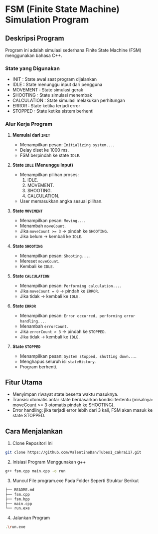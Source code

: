 ﻿# FSM (Finite State Machine) Simulation Program

## Deskripsi Program

Program ini adalah simulasi sederhana Finite State Machine (FSM) menggunakan bahasa C++.  

### State yang Digunakan 

- INIT : State awal saat program dijalankan
- IDLE : State menunggu input dari pengguna 
- MOVEMENT : State simulasi gerak
- SHOOTING : State simulasi menembak
- CALCULATION : State simulasi melakukan perhitungan
- ERROR : State ketika terjadi error
- STOPPED : State ketika sistem berhenti

### Alur Kerja Program

1. **Memulai dari `INIT`**
   - Menampilkan pesan: `Initializing system...`.
   - Delay diset ke 1000 ms.
   - FSM berpindah ke state `IDLE`.

2. **State `IDLE` (Menunggu Input)**
   - Menampilkan pilihan proses:
     1. IDLE.
     2. MOVEMENT.
     3. SHOOTING.
     4. CALCULATION.
   - User memasukkan angka sesuai pilihan.

3. **State `MOVEMENT`**
   - Menampilkan pesan: `Moving...`.
   - Menambah `moveCount`.
   - Jika `moveCount >= 3` → pindah ke `SHOOTING`.
   - Jika belum → kembali ke `IDLE`.

4. **State `SHOOTING`**
   - Menampilkan pesan: `Shooting...`.
   - Mereset `moveCount`.
   - Kembali ke `IDLE`.

5. **State `CALCULATION`**
   - Menampilkan pesan: `Performing calculation...`.
   - Jika `moveCount = 0` → pindah ke `ERROR`.
   - Jika tidak → kembali ke `IDLE`.

6. **State `ERROR`**
   - Menampilkan pesan: `Error occurred, performing error handling...`.
   - Menambah `errorCount`.
   - Jika `errorCount > 3` → pindah ke `STOPPED`.
   - Jika tidak → kembali ke `IDLE`.

7. **State `STOPPED`**
   - Menampilkan pesan: `System stopped, shutting down...`.
   - Menghapus seluruh isi `stateHistory`.
   - Program berhenti.

## Fitur Utama
- Menyimpan riwayat state beserta waktu masuknya.
- Transisi otomatis antar state berdasarkan kondisi tertentu (misalnya: moveCount >= 3 otomatis pindah ke SHOOTING).
- Error handling: jika terjadi error lebih dari 3 kali, FSM akan masuk ke state STOPPED.

## Cara Menjalankan

1. Clone Repositori Ini 

```bash
git clone https://github.com/ValentinoDan/Tubes1_cakrai17.git
```
2. Inisiasi Program Menggunakan g++
```bash
g++ fsm.cpp main.cpp -o run
```
3. Muncul File program.exe Pada Folder Seperti Struktur Berikut
```bash
├── README.md
├── fsm.cpp
├── fsm.hpp
├── main.cpp
└── run.exe
```       
4. Jalankan Program
```bash
.\run.exe
```
